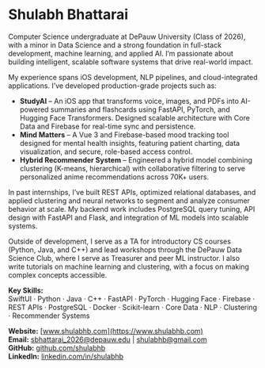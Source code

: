 # Shulabh Bhattarai

Computer Science undergraduate at DePauw University (Class of 2026), with a minor in Data Science and a strong foundation in full-stack development, machine learning, and applied AI. I’m passionate about building intelligent, scalable software systems that drive real-world impact.

My experience spans iOS development, NLP pipelines, and cloud-integrated applications. I’ve developed production-grade projects such as:

- **StudyAI** – An iOS app that transforms voice, images, and PDFs into AI-powered summaries and flashcards using FastAPI, PyTorch, and Hugging Face Transformers. Designed scalable architecture with Core Data and Firebase for real-time sync and persistence.
- **Mind Matters** – A Vue 3 and Firebase-based mood tracking tool designed for mental health insights, featuring patient charting, data visualization, and secure, role-based access control.
- **Hybrid Recommender System** – Engineered a hybrid model combining clustering (K-means, hierarchical) with collaborative filtering to serve personalized anime recommendations across 70K+ users.

In past internships, I’ve built REST APIs, optimized relational databases, and applied clustering and neural networks to segment and analyze consumer behavior at scale. My backend work includes PostgreSQL query tuning, API design with FastAPI and Flask, and integration of ML models into scalable systems.

Outside of development, I serve as a TA for introductory CS courses (Python, Java, and C++) and lead workshops through the DePauw Data Science Club, where I serve as Treasurer and peer ML instructor. I also write tutorials on machine learning and clustering, with a focus on making complex concepts accessible.

**Key Skills:**  
SwiftUI · Python · Java · C++ · FastAPI · PyTorch · Hugging Face · Firebase · REST APIs · PostgreSQL · Docker · Scikit-learn · Core Data · NLP · Clustering · Recommender Systems

**Website:** [www.shulabhb.com](https://www.shulabhb.com)  
**Email:** sbhattarai_2026@depauw.edu | shulabhb@gmail.com  
**GitHub:** [github.com/shulabhb](https://github.com/shulabhb)  
**LinkedIn:** [linkedin.com/in/shulabhb](https://linkedin.com/in/shulabhb)
